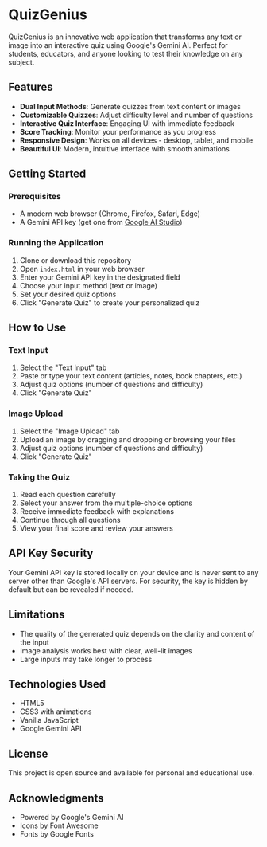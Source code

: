 # QuizGenius

QuizGenius is an innovative web application that transforms any text or image into an interactive quiz using Google's Gemini AI. Perfect for students, educators, and anyone looking to test their knowledge on any subject.

## Features

- **Dual Input Methods**: Generate quizzes from text content or images
- **Customizable Quizzes**: Adjust difficulty level and number of questions
- **Interactive Quiz Interface**: Engaging UI with immediate feedback
- **Score Tracking**: Monitor your performance as you progress
- **Responsive Design**: Works on all devices - desktop, tablet, and mobile
- **Beautiful UI**: Modern, intuitive interface with smooth animations

## Getting Started

### Prerequisites

- A modern web browser (Chrome, Firefox, Safari, Edge)
- A Gemini API key (get one from [Google AI Studio](https://ai.google.dev/))

### Running the Application

1. Clone or download this repository
2. Open `index.html` in your web browser
3. Enter your Gemini API key in the designated field
4. Choose your input method (text or image)
5. Set your desired quiz options
6. Click "Generate Quiz" to create your personalized quiz

## How to Use

### Text Input

1. Select the "Text Input" tab
2. Paste or type your text content (articles, notes, book chapters, etc.)
3. Adjust quiz options (number of questions and difficulty)
4. Click "Generate Quiz"

### Image Upload

1. Select the "Image Upload" tab
2. Upload an image by dragging and dropping or browsing your files
3. Adjust quiz options (number of questions and difficulty)
4. Click "Generate Quiz"

### Taking the Quiz

1. Read each question carefully
2. Select your answer from the multiple-choice options
3. Receive immediate feedback with explanations
4. Continue through all questions
5. View your final score and review your answers

## API Key Security

Your Gemini API key is stored locally on your device and is never sent to any server other than Google's API servers. For security, the key is hidden by default but can be revealed if needed.

## Limitations

- The quality of the generated quiz depends on the clarity and content of the input
- Image analysis works best with clear, well-lit images
- Large inputs may take longer to process

## Technologies Used

- HTML5
- CSS3 with animations
- Vanilla JavaScript
- Google Gemini API

## License

This project is open source and available for personal and educational use.

## Acknowledgments

- Powered by Google's Gemini AI
- Icons by Font Awesome
- Fonts by Google Fonts
